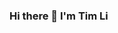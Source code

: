 ### Hi there 👋 I'm Tim Li

<!--
**Timli935/Timli935** is a ✨ _special_ ✨ repository because its `README.md` (this file) appears on your GitHub profile.

Here are some ideas to get you started:

- 🔭 I’m currently working on applying programming to financial studies
- 🌱 I’m currently learning C++ and Python Programming for financial applications
- 👨‍💻 See my projects in the Repositories 
